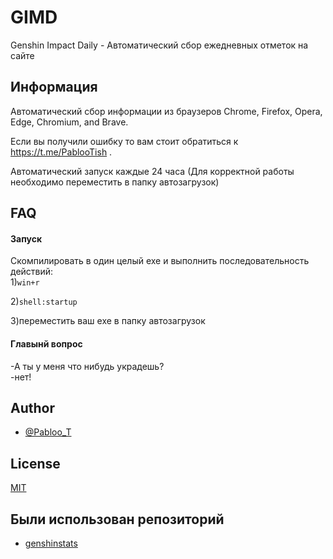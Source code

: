 
# GIMD

Genshin Impact Daily - Автоматический сбор ежедневных отметок на сайте


## Информация

Автоматический сбор информации из браузеров Chrome, Firefox, Opera, Edge, Chromium, and Brave.

Если вы получили ошибку то вам стоит обратиться к https://t.me/PablooTish .

Автоматический запуск каждые 24 часа (Для корректной работы необходимо переместить в папку автозагрузок)

## FAQ

#### Запуск
Скомпилировать в один целый exe и выполнить последовательность действий:  
1)`win+r`

2)`shell:startup`

3)переместить ваш exe в папку автозагрузок

#### Главынй вопрос

-А ты у меня что нибудь украдешь?   
-нет!
## Author
- [@Pabloo_T](https://github.com/Pabl00t)


## License

[MIT](https://choosealicense.com/licenses/mit/)


## Были использован репозиторий

 - [genshinstats](https://github.com/thesadru/genshinstats)
